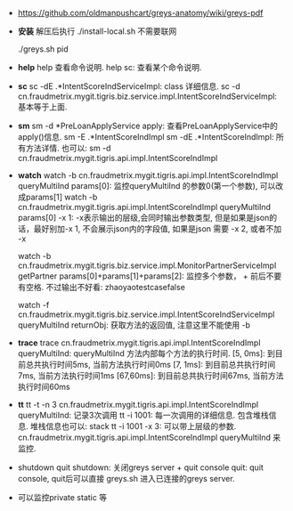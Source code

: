 * https://github.com/oldmanpushcart/greys-anatomy/wiki/greys-pdf

* **安装**
  解压后执行 ./install-local.sh   不需要联网

  ./greys.sh pid

* **help**
  help 查看命令说明.
  help sc: 查看某个命令说明.

* **sc**
  sc -dE .*IntentScoreIndServiceImpl: class 详细信息.
  sc -d cn.fraudmetrix.mygit.tigris.biz.service.impl.IntentScoreIndServiceImpl: 基本等于上面.

* **sm**
  sm -d *PreLoanApplyService apply:  查看PreLoanApplyService中的apply()信息.
  sm -E .*IntentScoreIndImpl
  sm -dE .*IntentScoreIndImpl:  所有方法详情. 也可以: sm -d cn.fraudmetrix.mygit.tigris.api.impl.IntentScoreIndImpl

* **watch**
  watch -b cn.fraudmetrix.mygit.tigris.api.impl.IntentScoreIndImpl queryMultiInd params[0]: 监控queryMultiInd 的参数0(第一个参数), 可以改成params[1]
  watch -b cn.fraudmetrix.mygit.tigris.api.impl.IntentScoreIndImpl queryMultiInd params[0] -x 1:  -x表示输出的层级,会同时输出参数类型, 但是如果是json的话，最好别加-x 1, 不会展示json内的字段值, 如果是json 需要 -x 2, 或者不加 -x

  watch -b cn.fraudmetrix.mygit.tigris.biz.service.impl.MonitorPartnerServiceImpl getPartner params[0]+params[1]+params[2]:   监控多个参数， + 前后不要有空格.  不过输出不好看: zhaoyaotestcasefalse

  watch -f cn.fraudmetrix.mygit.tigris.biz.service.impl.IntentScoreIndServiceImpl queryMultiInd returnObj: 获取方法的返回值, 注意这里不能使用 -b

* **trace**
  trace cn.fraudmetrix.mygit.tigris.api.impl.IntentScoreIndImpl queryMultiInd: queryMultiInd 方法内部每个方法的执行时间.
     [5, 0ms]:  到目前总共执行时间5ms, 当前方法执行时间0ms
     [7, 1ms]:  到目前总共执行时间7ms, 当前方法执行时间1ms
     [67,60ms]: 到目前总共执行时间67ms, 当前方法执行时间60ms

* **tt**
  tt -t -n 3 cn.fraudmetrix.mygit.tigris.api.impl.IntentScoreIndImpl queryMultiInd: 记录3次调用
  tt -i 1001:  每一次调用的详细信息. 包含堆栈信息.  堆栈信息也可以: stack 
  tt -i 1001 -x 3:  可以带上层级的参数.
  cn.fraudmetrix.mygit.tigris.api.impl.IntentScoreIndImpl queryMultiInd 来监控.

* shutdown quit
  shutdown: 关闭greys server + quit console
  quit:  quit console,   quit后可以直接  greys.sh 进入已连接的greys server.

* 可以监控private static 等
